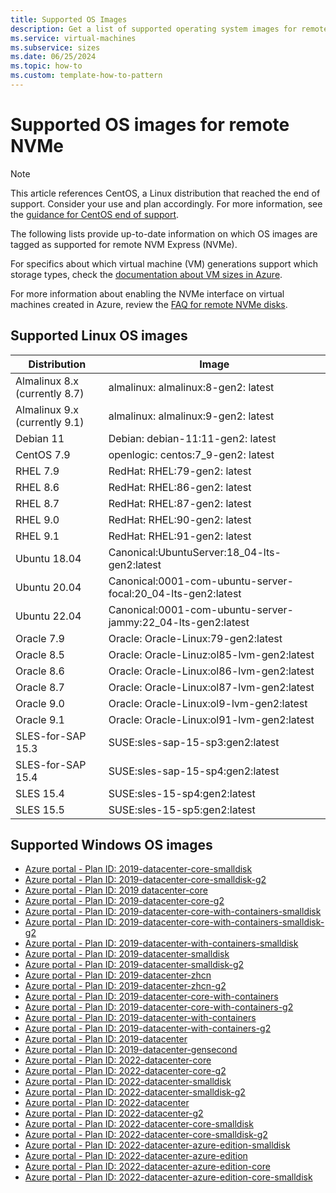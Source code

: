 ```yaml
---
title: Supported OS Images
description: Get a list of supported operating system images for remote NVMe.
ms.service: virtual-machines
ms.subservice: sizes
ms.date: 06/25/2024
ms.topic: how-to
ms.custom: template-how-to-pattern
---
```


# Supported OS images for remote NVMe

> [!NOTE]
> This article references CentOS, a Linux distribution that reached the end of support. Consider your use and plan accordingly. For more information, see the [guidance for CentOS end of support](~/articles/virtual-machines/workloads/centos/centos-end-of-life.md).

The following lists provide up-to-date information on which OS images are tagged as supported for remote NVM Express (NVMe).

For specifics about which virtual machine (VM) generations support which storage types, check the [documentation about VM sizes in Azure](/azure/virtual-machines/sizes).

For more information about enabling the NVMe interface on virtual machines created in Azure, review the [FAQ for remote NVMe disks](/azure/virtual-machines/enable-nvme-remote-faqs).

## Supported Linux OS images

| Distribution                         | Image                                                            |
|--------------------------------------|------------------------------------------------------------------|
|     Almalinux 8.x (currently 8.7)    |   almalinux: almalinux:8-gen2: latest                            |
|     Almalinux 9.x (currently 9.1)    |   almalinux: almalinux:9-gen2: latest                            |
|     Debian 11                        |   Debian: debian-11:11-gen2: latest                              |
|     CentOS 7.9                       |   openlogic: centos:7_9-gen2: latest                             |
|     RHEL 7.9                         |   RedHat: RHEL:79-gen2: latest                                   |
|     RHEL 8.6                         |   RedHat: RHEL:86-gen2: latest                                   |
|     RHEL 8.7                         |   RedHat: RHEL:87-gen2: latest                                   |
|     RHEL 9.0                         |   RedHat: RHEL:90-gen2: latest                                   |
|     RHEL 9.1                         |   RedHat: RHEL:91-gen2: latest                                   |
|     Ubuntu 18.04                     |   Canonical:UbuntuServer:18_04-lts-gen2:latest                   |
|     Ubuntu 20.04                     |   Canonical:0001-com-ubuntu-server-focal:20_04-lts-gen2:latest   |
|     Ubuntu 22.04                     |   Canonical:0001-com-ubuntu-server-jammy:22_04-lts-gen2:latest   |
|     Oracle 7.9                       |   Oracle: Oracle-Linux:79-gen2:latest                       |
|     Oracle 8.5                       |   Oracle: Oracle-Linuz:ol85-lvm-gen2:latest                      |
|     Oracle 8.6                       |   Oracle: Oracle-Linux:ol86-lvm-gen2:latest                      |
|     Oracle 8.7                       |   Oracle: Oracle-Linux:ol87-lvm-gen2:latest                      |
|     Oracle 9.0                       |   Oracle: Oracle-Linux:ol9-lvm-gen2:latest                       |
|     Oracle 9.1                       |   Oracle: Oracle-Linux:ol91-lvm-gen2:latest                      |
|     SLES-for-SAP 15.3                |   SUSE:sles-sap-15-sp3:gen2:latest                               |
|     SLES-for-SAP 15.4                |   SUSE:sles-sap-15-sp4:gen2:latest                               |
|     SLES 15.4                        |   SUSE:sles-15-sp4:gen2:latest                                   |
|     SLES 15.5                        |   SUSE:sles-15-sp5:gen2:latest                                   |

## Supported Windows OS images

- [Azure portal - Plan ID: 2019-datacenter-core-smalldisk](https://portal.azure.com/#create/Microsoft.smalldiskWindowsServer2019DatacenterServerCore)
- [Azure portal - Plan ID: 2019-datacenter-core-smalldisk-g2](https://portal.azure.com/#create/Microsoft.smalldiskWindowsServer2019DatacenterServerCore2019-datacenter-core-smalldisk-g2)
- [Azure portal - Plan ID: 2019 datacenter-core](https://portal.azure.com/#create/Microsoft.WindowsServer2019DatacenterServerCore)
- [Azure portal - Plan ID: 2019-datacenter-core-g2](https://portal.azure.com/#create/Microsoft.WindowsServer2019DatacenterServerCore2019-datacenter-core-g2)
- [Azure portal - Plan ID: 2019-datacenter-core-with-containers-smalldisk](https://portal.azure.com/#create/Microsoft.smalldiskWindowsServer2019DatacenterServerCorewithContainers)
- [Azure portal - Plan ID: 2019-datacenter-core-with-containers-smalldisk-g2](https://portal.azure.com/#create/Microsoft.smalldiskWindowsServer2019DatacenterServerCorewithContainers2019-datacenter-core-with-containers-smalldisk-g2)
- [Azure portal - Plan ID: 2019-datacenter-with-containers-smalldisk](https://portal.azure.com/#create/Microsoft.smalldiskWindowsServer2019DatacenterwithContainers2019-datacenter-with-containers-smalldisk-g2)
- [Azure portal - Plan ID: 2019-datacenter-smalldisk](https://portal.azure.com/#create/Microsoft.smalldiskWindowsServer2019Datacenter)
- [Azure portal - Plan ID: 2019-datacenter-smalldisk-g2](https://portal.azure.com/#create/Microsoft.smalldiskWindowsServer2019Datacenter2019-datacenter-smalldisk-g2)
- [Azure portal - Plan ID: 2019-datacenter-zhcn](https://portal.azure.com/#create/Microsoft.WindowsServer2019Datacenterzhcn)
- [Azure portal - Plan ID: 2019-datacenter-zhcn-g2](https://portal.azure.com/#create/Microsoft.WindowsServer2019Datacenterzhcn2019-datacenter-zhcn-g2)
- [Azure portal - Plan ID: 2019-datacenter-core-with-containers](https://portal.azure.com/#create/Microsoft.WindowsServer2019DatacenterServerCorewithContainers)
- [Azure portal - Plan ID: 2019-datacenter-core-with-containers-g2](https://portal.azure.com/#create/Microsoft.WindowsServer2019DatacenterServerCorewithContainers2019-datacenter-core-with-containers-g2)
- [Azure portal - Plan ID: 2019-datacenter-with-containers](https://portal.azure.com/#create/Microsoft.WindowsServer2019DatacenterwithContainers)
- [Azure portal - Plan ID: 2019-datacenter-with-containers-g2](https://portal.azure.com/#create/Microsoft.WindowsServer2019DatacenterwithContainers2019-datacenter-with-containers-g2)
- [Azure portal - Plan ID: 2019-datacenter](https://portal.azure.com/#create/Microsoft.WindowsServer2019Datacenter)
- [Azure portal - Plan ID: 2019-datacenter-gensecond](https://portal.azure.com/#create/Microsoft.WindowsServer2019Datacenter2019-datacenter-gensecond)
- [Azure portal - Plan ID: 2022-datacenter-core](https://portal.azure.com/#create/microsoftwindowsserver.windowsserver2022-datacenter-core)
- [Azure portal - Plan ID: 2022-datacenter-core-g2](https://portal.azure.com/#create/microsoftwindowsserver.windowsserver2022-datacenter-core-g2)
- [Azure portal - Plan ID: 2022-datacenter-smalldisk](https://portal.azure.com/#create/microsoftwindowsserver.windowsserver2022-datacenter-smalldisk)
- [Azure portal - Plan ID: 2022-datacenter-smalldisk-g2](https://portal.azure.com/#create/microsoftwindowsserver.windowsserver2022-datacenter-smalldisk-g2)
- [Azure portal - Plan ID: 2022-datacenter](https://portal.azure.com/#create/microsoftwindowsserver.windowsserver2022-datacenter)
- [Azure portal - Plan ID: 2022-datacenter-g2](https://portal.azure.com/#create/microsoftwindowsserver.windowsserver2022-datacenter-g2)
- [Azure portal - Plan ID: 2022-datacenter-core-smalldisk](https://portal.azure.com/#create/microsoftwindowsserver.windowsserver2022-datacenter-core-smalldisk)
- [Azure portal - Plan ID: 2022-datacenter-core-smalldisk-g2](https://portal.azure.com/#create/microsoftwindowsserver.windowsserver2022-datacenter-core-smalldisk-g2)
- [Azure portal - Plan ID: 2022-datacenter-azure-edition-smalldisk](https://portal.azure.com/#create/microsoftwindowsserver.windowsserver2022-datacenter-azure-edition-smalldisk)
- [Azure portal - Plan ID: 2022-datacenter-azure-edition](https://portal.azure.com/#create/microsoftwindowsserver.windowsserver2022-datacenter-azure-edition)
- [Azure portal - Plan ID: 2022-datacenter-azure-edition-core](https://portal.azure.com/#create/microsoftwindowsserver.windowsserver2022-datacenter-azure-edition-core)
- [Azure portal - Plan ID: 2022-datacenter-azure-edition-core-smalldisk](https://portal.azure.com/#create/microsoftwindowsserver.windowsserver2022-datacenter-azure-edition-core-smalldisk)
